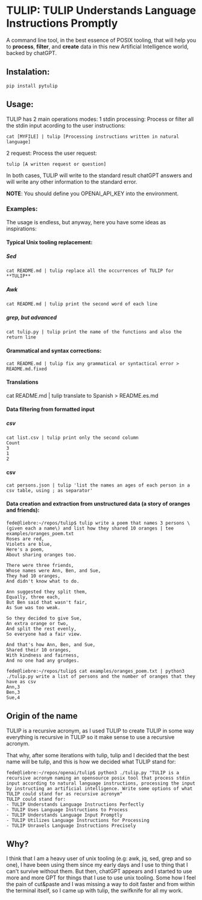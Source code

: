 # TULIP: TULIP Understands Language Instructions Promptly

A command line tool, in the best essence of POSIX tooling, that will help you to **process**, **filter**, and **create** data in this new Artificial Intelligence world, backed by chatGPT.

## Instalation:

```
pip install pytulip
``` 

## Usage:

TULIP has 2 main operations modes:
1 stdin processing: Process or filter all the stdin input acording to the user instructions:
```
cat [MYFILE] | tulip [Processing instructions written in natural language]
```
2 request: Process the user request:
```
tulip [A written request or question]
```
In both cases, TULIP will write to the standard result chatGPT answers and will write any other information to the standard error.

**NOTE**: You should define you OPENAI_API_KEY into the environment.

### Examples:
The usage is endless, but anyway, here you have some ideas as inspirations:
#### Typical Unix tooling replacement:
##### Sed
```
cat README.md | tulip replace all the occurrences of TULIP for **TULIP**
```
##### Awk
```
cat README.md | tulip print the second word of each line
```
##### grep, but advanced
```
cat tulip.py | tulip print the name of the functions and also the return line 
```

#### Grammatical and syntax corrections:
```
cat README.md | tulip fix any grammatical or syntactical error > README.md.fixed
```

#### Translations
cat README.md | tulip translate to Spanish > README.es.md

#### Data filtering from formatted input
##### csv
```
cat list.csv | tulip print only the second column
Count
3
1
2

```
#### csv
```
cat persons.json | tulip 'list the names an ages of each person in a csv table, using ; as separator'

```
#### Data creation and extraction from unstructured data (a story of oranges and friends):
```
fede@liebre:~/repos/tulip$ tulip write a poem that names 3 persons \(given each a name\) and list how they shared 10 oranges | tee examples/oranges_poem.txt
Roses are red,
Violets are blue,
Here's a poem,
About sharing oranges too.

There were three friends,
Whose names were Ann, Ben, and Sue,
They had 10 oranges,
And didn't know what to do.

Ann suggested they split them,
Equally, three each,
But Ben said that wasn't fair,
As Sue was too weak.

So they decided to give Sue,
An extra orange or two,
And split the rest evenly,
So everyone had a fair view.

And that's how Ann, Ben, and Sue,
Shared their 10 oranges,
With kindness and fairness,
And no one had any grudges.

fede@liebre:~/repos/tulip$ cat examples/oranges_poem.txt | python3 ./tulip.py write a list of persons and the number of oranges that they have as csv
Ann,3
Ben,3
Sue,4
```


## Origin of the name

TULIP is a recursive acronym, as I used TULIP to create TULIP in some way everything is recursive in TULIP so it make sense to use a recursive acronym.

That why, after some iterations with tulip, tulip and I decided that the best name will be tulip, and this is how we decided what TULIP stand for:
```
fede@liebre:~/repos/openai/tulip$ python3 ./tulip.py "TULIP is a recursive acronym naming an opensource posix tool that process stdin input according to natural language instructions, processing the input by instructing an artificial intelligence. Write some options of what TULIP could stand for as recursive acronym"
TULIP could stand for:
- TULIP Understands Language Instructions Perfectly
- TULIP Uses Language Instructions to Process
- TULIP Understands Language Input Promptly
- TULIP Utilizes Language Instructions for Processing
- TULIP Unravels Language Instructions Precisely
```



## Why?

I think that I am a heavy user of unix tooling (e.g: awk, jq, sed, grep and so one), I have been using them since my early days and I use to thing that I can't survive without them. But then, chatGPT appears and I started to use more and more GPT for things that I use to use unix tooling. Some how I feel the pain of cut&paste and I was missing a way to doit faster and from within the terminal itself, so I came up with tulip, the swifknife for all my work. 
